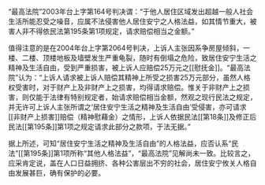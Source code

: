 “最高法院”2003年台上字第164号判决谓：“于他人居住区域发出超越一般人社会生活所能忍受之噪音，应属不法侵害他人居住安宁之人格法益，如其情节重大，被害人非不得依民法第195条第1项规定，请求赔偿相当之金额。”

值得注意的是在2004年台上字第2064号判决，上诉人主张因系争房屋倾斜，一楼、二楼、顶楼地板及墙壁发生严重龟裂，随时有倒塌之危险，致居住安宁生活之精神及生活自由，受到严重损害，被上诉人应赔偿25万元之[[慰抚金]]。“最高法院”认为：“上诉人请求被上诉人赔偿其精神上所受之损害25万元部分，虽然人格权受害时，对于财产上及非财产上之损害，均得请求赔偿。惟关于非财产上之损害，则仅能于法律有特别规定者，始请求赔偿相当金额，然观之现行民法之规定，并无许可上诉人主张所谓之‘居住安宁生活之精神及生活自由’受侵害，亦可请求[[非财产上损害]]赔偿（精神慰藉金）之情形，上诉人依据民法[[第18条]]及修正后民法[[第195条]]第1项之规定请求此部分之款项，于法无据。”

据上所述，可知“居住安宁生活之精神及生活自由”的人格法益，应否认系“民法”[[第195条]]第1项所称“其他人格法益”，“最高法院”见解尚未一致。比较言之，应采肯定说，盖在人口日益拥挤、各种公害层出不穷的社会，居住安宁攸关人格自由发展甚巨，确有保护的必要。